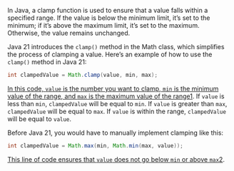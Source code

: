 In Java, a clamp function is used to ensure that a value falls within a specified range. If the value is below the minimum limit, it’s set to the minimum; if it’s above the maximum limit, it’s set to the maximum. Otherwise, the value remains unchanged.

Java 21 introduces the `clamp()` method in the Math class, which simplifies the process of clamping a value. Here’s an example of how to use the `clamp()` method in Java 21:

```java
int clampedValue = Math.clamp(value, min, max);
```

[In this code, `value` is the number you want to clamp, `min` is the minimum value of the range, and `max` is the maximum value of the range](https://www.baeldung.com/java-clamp-function)[1](https://www.baeldung.com/java-clamp-function). If `value` is less than `min`, `clampedValue` will be equal to `min`. If `value` is greater than `max`, `clampedValue` will be equal to `max`. If `value` is within the range, `clampedValue` will be equal to `value`.

Before Java 21, you would have to manually implement clamping like this:

```java
int clampedValue = Math.max(min, Math.min(max, value));
```

[This line of code ensures that `value` does not go below `min` or above `max`](https://www.baeldung.com/java-clamp-function)[2](https://stackoverflow.com/questions/16656651/does-java-have-a-clamp-function).